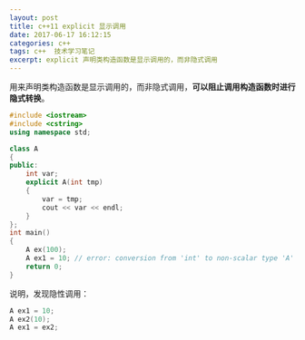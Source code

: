 ```yaml
---
layout: post
title: c++11 explicit 显示调用 
date: 2017-06-17 16:12:15
categories: c++  
tags: c++  技术学习笔记
excerpt: explicit 声明类构造函数是显示调用的，而非隐式调用
---
```


用来声明类构造函数是显示调用的，而非隐式调用，**可以阻止调用构造函数时进行隐式转换**。

```c++
#include <iostream>
#include <cstring>
using namespace std;

class A
{
public:
    int var;
    explicit A(int tmp)
    {
        var = tmp;
        cout << var << endl;
    }
};
int main()
{
    A ex(100);
    A ex1 = 10; // error: conversion from 'int' to non-scalar type 'A' requested
    return 0;
}
```

说明，发现隐性调用： 

```c++ 
A ex1 = 10;
A ex2(10); 
A ex1 = ex2; 
```